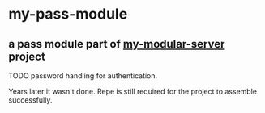 # my-pass-module
## a pass module part of [my-modular-server](https://github.com/UniBreakfast/my-modular-server) project

TODO password handling for authentication. 

Years later it wasn't done. Repe is still required for the project to assemble successfully.

